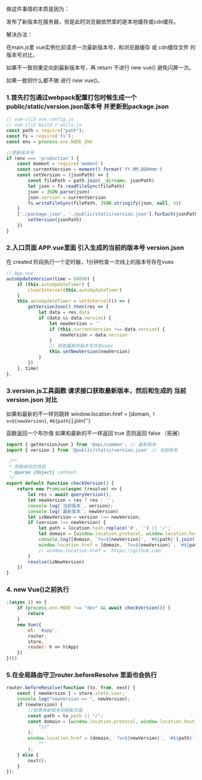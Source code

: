 做这件事情的本质是因为：

发布了新版本在服务器，但是此时浏览器依然拿的是本地缓存或cdn缓存。

解决办法：

在main.js里 vue实例化前请求一次最新版本号，和浏览器缓存 或 cdn缓存文件 的版本号对比，

如果不一致则重定向到最新版本号，再 return 不进行 new vue() 避免闪屏一次。

如果一致则什么都不做 进行 new vue()。


### 1.首先打包通过webpack配置打包时候生成一个public/static/version.json版本号 并更新到package.json

```javascript
// vue-cli3 vue.config.js
// vue-cli2 build / utils.js
const path = require("path");
const fs = require('fs');
const env = process.env.NODE_ENV

//更新版本号
if (env === 'production') {
    const moment = require('moment')
    const currentVersion = moment().format('YY.MM.DDHHmm')
    const setVersion = (jsonPath) => {
        const filePath = path.join(__dirname, jsonPath)
        let json = fs.readFileSync(filePath)
        json = JSON.parse(json)
        json.version = currentVersion
        fs.writeFileSync(filePath, JSON.stringify(json, null, 4))
    }
    ['./package.json', './public/static/version.json'].forEach(jsonPath => {
        setVersion(jsonPath)
    })
}
```



### 2.入口页面 APP.vue里面 引入生成的当前的版本号 version.json

在 created 阶段执行一个定时器，1分钟检查一次线上的版本号存在vuex

```javascript
// App.vue
autoUpdateVersion(time = 60000) {
    if (this.autoUpdateTimer) {
        clearInterval(this.autoUpdateTimer)
    }
    this.autoUpdateTimer = setInterval(() => {
        getVersionJson().then(res => {
            let data = res.data
            if (data && data.version) {
                let newVersion = ''
                if (this.currentVersion !== data.version) {
                    newVersion = data.version
                }
                // 获取最新的版本号存到vuex
                this.setNewVersion(newVersion)
            }
        })
    }, time)
},
```

### 3.version.js工具函数  请求接口获取最新版本，然后和生成的 当前 version.json 对比    

如果和最新的不一样则跳转 window.location.href = [domain, `?v=${newVersion}`, `#${path}`].join('')

函数返回一个布尔值 如果和最新的不一样返回 true 否则返回 false （拓展）

```javascript
import { getVersionJson } from '@api/common'; // 最新版本
import { version } from '@public/static/version.json' // 当前版本

 /**
 * 获取保存的信息
 * @param {Object} context
 */
export default function checkVersion() {
    return new Promise(async (resolve) => {
        let res = await queryVersion();
        let newVersion = res ? res : '';
        console.log(`当前版本`, version);
        console.log(`最新版本`, newVersion)
        let isNewVersion = version !== newVersion;
        if (version !== newVersion) {
            let path = location.hash.replace('#', '') || '/';
            let domain = [window.location.protocol, window.location.host].join('//');
            console.log([domain, `?v=${newVersion}`, `#${path}`].join(''))
            window.location.href = [domain, `?v=${newVersion}`, `#${path}`].join('')
            // window.location.href = `https://github.com/`
        }
        resolve(isNewVersion)
    })
}
```



### 4. new Vue()之前执行

```javascript
;(async () => {
    if (process.env.MODE !== "dev" && await checkVersion()) {
        return
    }
    new Vue({
        el: '#app',
        router,
        store,
        render: h => h(App)
    })
})()
```



### 5.在全局路由守卫router.beforeResolve 里面也会执行

```javascript
router.beforeResolve(function (to, from, next) {
    const { newVersion } = store.state.user;
    console.log("newVersion => ", newVersion);
    if (newVersion) {
        //如果有新版本则刷新页面
        const path = to.path || "/";
        const domain = [window.location.protocol, window.location.host].join(
            "//"
        );
        window.location.href = [domain, `?v=${newVersion}`, `#${path}`].join(
            ""
        );
    } else {
        next();
    }
});
```

